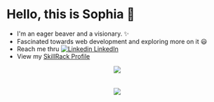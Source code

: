 # Hello, this is Sophia 🙂

<!--
**SOPHIA-MARY-R/SOPHIA-MARY-R** is a ✨ _special_ ✨ repository because its `README.md` (this file) appears on your GitHub profile.

-->
* I'm an eager beaver and a visionary. ✨
* Fascinated towards web development and exploring more on it 😃
* Reach me thru [![Linkedin](https://i.stack.imgur.com/gVE0j.png) LinkedIn](https://www.linkedin.com/in/sophia-mary-r-689a971ba/)
* View my [SkillRack Profile](https://www.skillrack.com/faces/resume.xhtml?id=306411&key=e541f870c9e7596cf2f92149bb67a033708dc034)


<div align="center"><img src="https://github-readme-stats.vercel.app/api?username=SOPHIA-MARY-R&show_icons=true&theme=dark" align="center" /></div>
<br />

<br>
<div align="center"><img src="https://github-readme-stats.vercel.app/api/top-langs/?username=SOPHIA-MARY-R&layout=compact&theme=dark" align="center" /></div>
<br />



